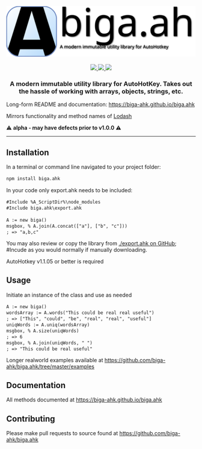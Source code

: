 <div align="center">
	<a href="https://github.com/biga-ahk/biga.ahk">
		<img src="https://raw.githubusercontent.com/biga-ahk/biga.ahk/8cc466ae8a2764a9cd6f32a99d92f71276fbeee7/header.svg"/>
	</a>
	<br>
	<br>
	<a href="https://npmjs.com/package/biga.ahk">
		<img src="https://img.shields.io/npm/dm/biga.ahk?style=for-the-badge">
	</a>
	<a href="https://biga-ahk.github.io/biga.ahk">
		<img src="https://img.shields.io/badge/biga.ahk-documentation-blue?style=for-the-badge">
	</a>
	<img src="https://img.shields.io/npm/l/string-similarity.ahk?color=tan&style=for-the-badge">
	<h3>
		A modern immutable utility library for AutoHotKey. Takes out the hassle of working with arrays, objects, strings, etc.<br>
	</h3>
</div>

Long-form README and documentation: https://biga-ahk.github.io/biga.ahk

Mirrors functionality and method names of [Lodash](https://lodash.com/)

:warning: **alpha - may have defects prior to v1.0.0** :warning:

------------------


## Installation

In a terminal or command line navigated to your project folder:

```bash
npm install biga.ahk
```

In your code only export.ahk needs to be included:

```autohotkey
#Include %A_ScriptDir%\node_modules
#Include biga.ahk\export.ahk

A := new biga()
msgbox, % A.join(A.concat(["a"], ["b", "c"]))
; => "a,b,c"
```

You may also review or copy the library from [./export.ahk on GitHub](https://raw.githubusercontent.com/biga-ahk/biga.ahk/master/export.ahk); #Incude as you would normally if manually downloading.

AutoHotkey v1.1.05 or better is required


## Usage

Initiate an instance of the class and use as needed

```autohotkey
A := new biga()
wordsArray := A.words("This could be real real useful")
; => ["This", "could", "be", "real", "real", "useful"]
uniqWords := A.uniq(wordsArray)
msgbox, % A.size(uniqWords)
; => 6
msgbox, % A.join(uniqWords, " ")
; => "This could be real useful"
```

Longer realworld examples available at https://github.com/biga-ahk/biga.ahk/tree/master/examples


## Documentation

All methods documented at https://biga-ahk.github.io/biga.ahk


## Contributing

Please make pull requests to source found at https://github.com/biga-ahk/biga.ahk
